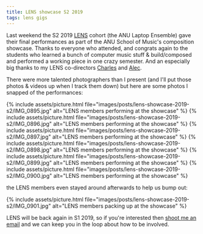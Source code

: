 ```yaml
---
title: LENS showcase S2 2019
tags: lens gigs
---
```


Last weekend the S2 2019
[LENS](https://cs.anu.edu.au/code-creativity-culture/lens/) cohort (the ANU
Laptop Ensemble) gave their final performances as part of the ANU School of
Music's composition showcase. Thanks to everyone who attended, and congrats
again to the students who learned a bunch of computer music stuff &
build/composed and performed a working piece in one crazy semester. And an
especially big thanks to my LENS co-directors
[Charles](http://charlesmartin.com.au/) and
[Alec](http://music.cass.anu.edu.au/people/dr-alexander-hunter).

There were more talented photographers than I present (and I'll put those photos
& videos up when I track them down) but here are some photos I snapped of the
performances:

{% include assets/picture.html file="images/posts/lens-showcase-2019-s2/IMG_0895.jpg" alt="LENS members performing at the showcase" %}
{% include assets/picture.html file="images/posts/lens-showcase-2019-s2/IMG_0896.jpg" alt="LENS members performing at the showcase" %}
{% include assets/picture.html file="images/posts/lens-showcase-2019-s2/IMG_0897.jpg" alt="LENS members performing at the showcase" %}
{% include assets/picture.html file="images/posts/lens-showcase-2019-s2/IMG_0898.jpg" alt="LENS members performing at the showcase" %}
{% include assets/picture.html file="images/posts/lens-showcase-2019-s2/IMG_0899.jpg" alt="LENS members performing at the showcase" %}
{% include assets/picture.html file="images/posts/lens-showcase-2019-s2/IMG_0900.jpg" alt="LENS members performing at the showcase" %}

the LENS members even stayed around afterwards to help us bump out:

{% include assets/picture.html file="images/posts/lens-showcase-2019-s2/IMG_0901.jpg" alt="LENS members packing up at the showcase" %}

LENS will be back again in S1 2019, so if you're interested then [shoot me an
email](mailto:ben.swift@anu.edu.au) and we can keep you in the loop about how to
be involved.


